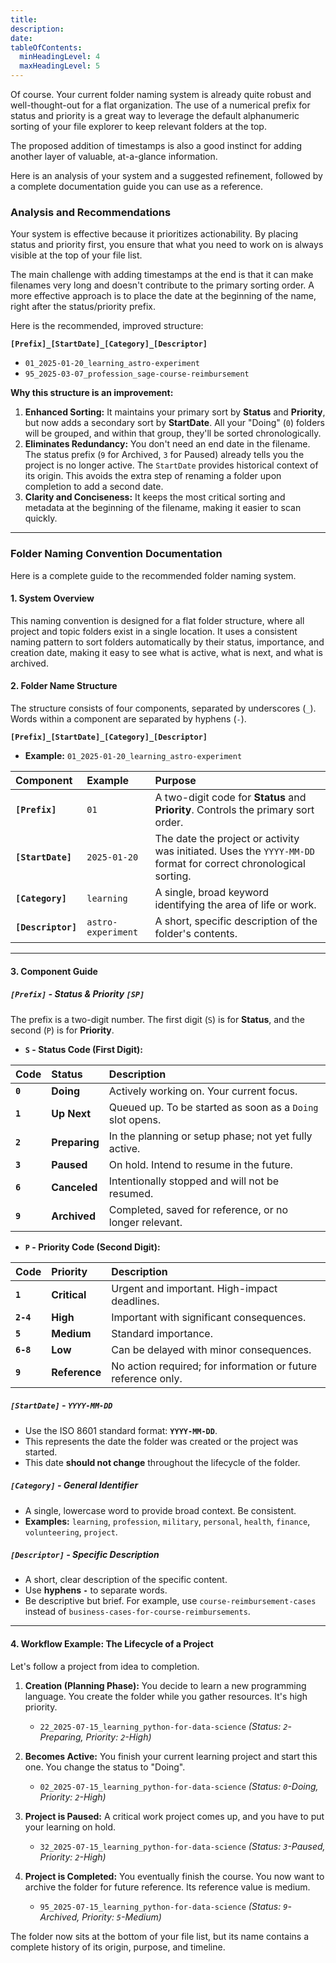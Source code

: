 ```yaml
---
title: 
description: 
date: 
tableOfContents:
  minHeadingLevel: 4
  maxHeadingLevel: 5
---
```


Of course. Your current folder naming system is already quite robust and well-thought-out for a flat organization. The use of a numerical prefix for status and priority is a great way to leverage the default alphanumeric sorting of your file explorer to keep relevant folders at the top.

The proposed addition of timestamps is also a good instinct for adding another layer of valuable, at-a-glance information.

Here is an analysis of your system and a suggested refinement, followed by a complete documentation guide you can use as a reference.

### Analysis and Recommendations

Your system is effective because it prioritizes actionability. By placing status and priority first, you ensure that what you need to work on is always visible at the top of your file list.

The main challenge with adding timestamps at the end is that it can make filenames very long and doesn't contribute to the primary sorting order. A more effective approach is to place the date at the beginning of the name, right after the status/priority prefix.

Here is the recommended, improved structure:

**`[Prefix]_[StartDate]_[Category]_[Descriptor]`**

* `01_2025-01-20_learning_astro-experiment`
* `95_2025-03-07_profession_sage-course-reimbursement`

**Why this structure is an improvement:**

1.  **Enhanced Sorting:** It maintains your primary sort by **Status** and **Priority**, but now adds a secondary sort by **StartDate**. All your "Doing" (`0`) folders will be grouped, and within that group, they'll be sorted chronologically.
2.  **Eliminates Redundancy:** You don't need an end date in the filename. The status prefix (`9` for Archived, `3` for Paused) already tells you the project is no longer active. The `StartDate` provides historical context of its origin. This avoids the extra step of renaming a folder upon completion to add a second date.
3.  **Clarity and Conciseness:** It keeps the most critical sorting and metadata at the beginning of the filename, making it easier to scan quickly.

***

### Folder Naming Convention Documentation

Here is a complete guide to the recommended folder naming system.

#### **1. System Overview**

This naming convention is designed for a flat folder structure, where all project and topic folders exist in a single location. It uses a consistent naming pattern to sort folders automatically by their status, importance, and creation date, making it easy to see what is active, what is next, and what is archived.

#### **2. Folder Name Structure**

The structure consists of four components, separated by underscores (`_`). Words within a component are separated by hyphens (`-`).

**`[Prefix]_[StartDate]_[Category]_[Descriptor]`**

* **Example:** `01_2025-01-20_learning_astro-experiment`

| Component | Example | Purpose |
| :--- | :--- | :--- |
| **`[Prefix]`** | `01` | A two-digit code for **Status** and **Priority**. Controls the primary sort order. |
| **`[StartDate]`**| `2025-01-20` | The date the project or activity was initiated. Uses the `YYYY-MM-DD` format for correct chronological sorting. |
| **`[Category]`** | `learning` | A single, broad keyword identifying the area of life or work. |
| **`[Descriptor]`**| `astro-experiment`| A short, specific description of the folder's contents. |

---

#### **3. Component Guide**

##### **`[Prefix]`** - Status & Priority `[SP]`

The prefix is a two-digit number. The first digit (`S`) is for **Status**, and the second (`P`) is for **Priority**.

* **`S` - Status Code (First Digit):**

| Code | Status | Description |
| :--- | :--- | :--- |
| **`0`** | **Doing** | Actively working on. Your current focus. |
| **`1`** | **Up Next** | Queued up. To be started as soon as a `Doing` slot opens. |
| **`2`** | **Preparing** | In the planning or setup phase; not yet fully active. |
| **`3`** | **Paused** | On hold. Intend to resume in the future. |
| **`6`** | **Canceled** | Intentionally stopped and will not be resumed. |
| **`9`** | **Archived** | Completed, saved for reference, or no longer relevant. |

* **`P` - Priority Code (Second Digit):**

| Code | Priority | Description |
| :--- | :--- | :--- |
| **`1`** | **Critical** | Urgent and important. High-impact deadlines. |
| **`2-4`**| **High** | Important with significant consequences. |
| **`5`** | **Medium** | Standard importance. |
| **`6-8`**| **Low** | Can be delayed with minor consequences. |
| **`9`** | **Reference** | No action required; for information or future reference only. |

##### **`[StartDate]`** - `YYYY-MM-DD`

* Use the ISO 8601 standard format: **`YYYY-MM-DD`**.
* This represents the date the folder was created or the project was started.
* This date **should not change** throughout the lifecycle of the folder.

##### **`[Category]`** - General Identifier

* A single, lowercase word to provide broad context. Be consistent.
* **Examples:** `learning`, `profession`, `military`, `personal`, `health`, `finance`, `volunteering`, `project`.

##### **`[Descriptor]`** - Specific Description

* A short, clear description of the specific content.
* Use **hyphens `-`** to separate words.
* Be descriptive but brief. For example, use `course-reimbursement-cases` instead of `business-cases-for-course-reimbursements`.

---

#### **4. Workflow Example: The Lifecycle of a Project**

Let's follow a project from idea to completion.

1.  **Creation (Planning Phase):** You decide to learn a new programming language. You create the folder while you gather resources. It's high priority.
    * `22_2025-07-15_learning_python-for-data-science`
    *(Status: `2`-Preparing, Priority: `2`-High)*

2.  **Becomes Active:** You finish your current learning project and start this one. You change the status to "Doing".
    * `02_2025-07-15_learning_python-for-data-science`
    *(Status: `0`-Doing, Priority: `2`-High)*

3.  **Project is Paused:** A critical work project comes up, and you have to put your learning on hold.
    * `32_2025-07-15_learning_python-for-data-science`
    *(Status: `3`-Paused, Priority: `2`-High)*

4.  **Project is Completed:** You eventually finish the course. You now want to archive the folder for future reference. Its reference value is medium.
    * `95_2025-07-15_learning_python-for-data-science`
    *(Status: `9`-Archived, Priority: `5`-Medium)*

The folder now sits at the bottom of your file list, but its name contains a complete history of its origin, purpose, and timeline.